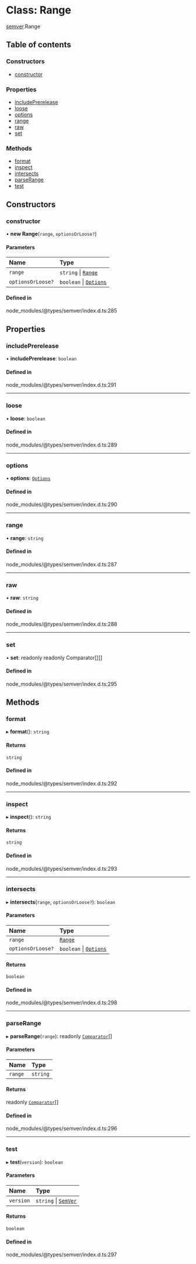 # Class: Range

[semver](../modules/semver.md).Range

## Table of contents

### Constructors

- [constructor](semver.Range.md#constructor)

### Properties

- [includePrerelease](semver.Range.md#includeprerelease)
- [loose](semver.Range.md#loose)
- [options](semver.Range.md#options)
- [range](semver.Range.md#range)
- [raw](semver.Range.md#raw)
- [set](semver.Range.md#set)

### Methods

- [format](semver.Range.md#format)
- [inspect](semver.Range.md#inspect)
- [intersects](semver.Range.md#intersects)
- [parseRange](semver.Range.md#parserange)
- [test](semver.Range.md#test)

## Constructors

### constructor

• **new Range**(`range`, `optionsOrLoose?`)

#### Parameters

| Name              | Type                                                      |
| :---------------- | :-------------------------------------------------------- |
| `range`           | `string` \| [`Range`](semver.Range.md)                    |
| `optionsOrLoose?` | `boolean` \| [`Options`](../interfaces/semver.Options.md) |

#### Defined in

node_modules/@types/semver/index.d.ts:285

## Properties

### includePrerelease

• **includePrerelease**: `boolean`

#### Defined in

node_modules/@types/semver/index.d.ts:291

---

### loose

• **loose**: `boolean`

#### Defined in

node_modules/@types/semver/index.d.ts:289

---

### options

• **options**: [`Options`](../interfaces/semver.Options.md)

#### Defined in

node_modules/@types/semver/index.d.ts:290

---

### range

• **range**: `string`

#### Defined in

node_modules/@types/semver/index.d.ts:287

---

### raw

• **raw**: `string`

#### Defined in

node_modules/@types/semver/index.d.ts:288

---

### set

• **set**: readonly readonly Comparator[][]

#### Defined in

node_modules/@types/semver/index.d.ts:295

## Methods

### format

▸ **format**(): `string`

#### Returns

`string`

#### Defined in

node_modules/@types/semver/index.d.ts:292

---

### inspect

▸ **inspect**(): `string`

#### Returns

`string`

#### Defined in

node_modules/@types/semver/index.d.ts:293

---

### intersects

▸ **intersects**(`range`, `optionsOrLoose?`): `boolean`

#### Parameters

| Name              | Type                                                      |
| :---------------- | :-------------------------------------------------------- |
| `range`           | [`Range`](semver.Range.md)                                |
| `optionsOrLoose?` | `boolean` \| [`Options`](../interfaces/semver.Options.md) |

#### Returns

`boolean`

#### Defined in

node_modules/@types/semver/index.d.ts:298

---

### parseRange

▸ **parseRange**(`range`): readonly [`Comparator`](semver.Comparator.md)[]

#### Parameters

| Name    | Type     |
| :------ | :------- |
| `range` | `string` |

#### Returns

readonly [`Comparator`](semver.Comparator.md)[]

#### Defined in

node_modules/@types/semver/index.d.ts:296

---

### test

▸ **test**(`version`): `boolean`

#### Parameters

| Name      | Type                                     |
| :-------- | :--------------------------------------- |
| `version` | `string` \| [`SemVer`](semver.SemVer.md) |

#### Returns

`boolean`

#### Defined in

node_modules/@types/semver/index.d.ts:297
